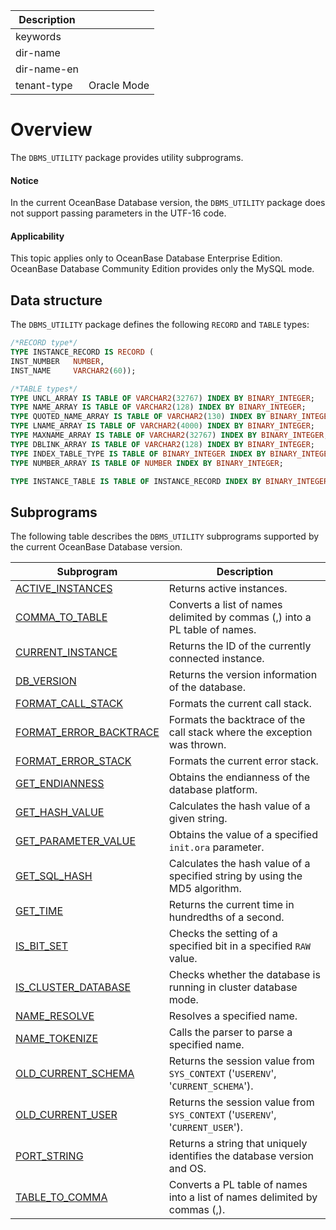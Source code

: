 | Description   |                 |
|---------------|-----------------|
| keywords      |                 |
| dir-name      |                 |
| dir-name-en   |                 |
| tenant-type   | Oracle Mode     |

# Overview

The `DBMS_UTILITY` package provides utility subprograms.

  <main id="notice" type='notice'>
    <h4>Notice</h4>
    <p>In the current OceanBase Database version, the <code>DBMS_UTILITY</code> package does not support passing parameters in the UTF-16 code.
  </main>

<main id="notice" >
  <h4>Applicability</h4>
  <p>This topic applies only to OceanBase Database Enterprise Edition. OceanBase Database Community Edition provides only the MySQL mode. </p>
</main>


## Data structure

The `DBMS_UTILITY` package defines the following `RECORD` and `TABLE` types:

```sql
/*RECORD type*/
TYPE INSTANCE_RECORD IS RECORD (
INST_NUMBER   NUMBER,
INST_NAME     VARCHAR2(60));

/*TABLE types*/
TYPE UNCL_ARRAY IS TABLE OF VARCHAR2(32767) INDEX BY BINARY_INTEGER;
TYPE NAME_ARRAY IS TABLE OF VARCHAR2(128) INDEX BY BINARY_INTEGER;
TYPE QUOTED_NAME_ARRAY IS TABLE OF VARCHAR2(130) INDEX BY BINARY_INTEGER;
TYPE LNAME_ARRAY IS TABLE OF VARCHAR2(4000) INDEX BY BINARY_INTEGER;
TYPE MAXNAME_ARRAY IS TABLE OF VARCHAR2(32767) INDEX BY BINARY_INTEGER;
TYPE DBLINK_ARRAY IS TABLE OF VARCHAR2(128) INDEX BY BINARY_INTEGER;
TYPE INDEX_TABLE_TYPE IS TABLE OF BINARY_INTEGER INDEX BY BINARY_INTEGER;
TYPE NUMBER_ARRAY IS TABLE OF NUMBER INDEX BY BINARY_INTEGER;

TYPE INSTANCE_TABLE IS TABLE OF INSTANCE_RECORD INDEX BY BINARY_INTEGER;
```



## Subprograms

The following table describes the `DBMS_UTILITY` subprograms supported by the current OceanBase Database version.


| Subprogram | Description |
|---------------------------------------|----------------------------------------------------------|
| [ACTIVE_INSTANCES](../17900.dbms-utility-oracle/200.active-instances-oracle.md) | Returns active instances.  |
| [COMMA_TO_TABLE](../17900.dbms-utility-oracle/300.comma-to-table-oracle.md) | Converts a list of names delimited by commas (,) into a PL table of names.  |
| [CURRENT_INSTANCE](../17900.dbms-utility-oracle/400.current-instance-oracle.md) | Returns the ID of the currently connected instance.  |
| [DB_VERSION](../17900.dbms-utility-oracle/500.db-version-oracle.md) | Returns the version information of the database.  |
| [FORMAT_CALL_STACK](../17900.dbms-utility-oracle/600.format-call-stack-oracle.md) | Formats the current call stack.  |
| [FORMAT_ERROR_BACKTRACE](../17900.dbms-utility-oracle/700.format-error-backtrace-oracle.md) | Formats the backtrace of the call stack where the exception was thrown.  |
| [FORMAT_ERROR_STACK](../17900.dbms-utility-oracle/800.format-error-stack-oracle.md) | Formats the current error stack.  |
| [GET_ENDIANNESS](../17900.dbms-utility-oracle/900.get-endianness-oracle.md) | Obtains the endianness of the database platform.  |
| [GET_HASH_VALUE](../17900.dbms-utility-oracle/1000.get-hash-value-oracle.md) | Calculates the hash value of a given string.  |
| [GET_PARAMETER_VALUE](../17900.dbms-utility-oracle/1100.get-parameter-value-oracle.md) | Obtains the value of a specified `init.ora` parameter.  |
| [GET_SQL_HASH](../17900.dbms-utility-oracle/1200.get-sql-hash-oracle.md) | Calculates the hash value of a specified string by using the MD5 algorithm.  |
| [GET_TIME](../17900.dbms-utility-oracle/1300.get-time-oracle.md) | Returns the current time in hundredths of a second.  |
| [IS_BIT_SET](../17900.dbms-utility-oracle/1400.is-bit-set-oracle.md) | Checks the setting of a specified bit in a specified `RAW` value.  |
| [IS_CLUSTER_DATABASE](../17900.dbms-utility-oracle/1500.is-cluster-database-oracle.md) | Checks whether the database is running in cluster database mode.  |
| [NAME_RESOLVE](../17900.dbms-utility-oracle/1600.name-resolve-oracle.md) | Resolves a specified name.  |
| [NAME_TOKENIZE](../17900.dbms-utility-oracle/1700.name-tokenize-oracle.md) | Calls the parser to parse a specified name.  |
| [OLD_CURRENT_SCHEMA](../17900.dbms-utility-oracle/1800.old-current-schema-oracle.md) | Returns the session value from `SYS_CONTEXT` ('`USERENV`', '`CURRENT_SCHEMA`').  |
| [OLD_CURRENT_USER](../17900.dbms-utility-oracle/1900.old-current-user-oracle.md) | Returns the session value from `SYS_CONTEXT` ('`USERENV`', '`CURRENT_USER`').  |
| [PORT_STRING](../17900.dbms-utility-oracle/2000.port-string-oracle.md) | Returns a string that uniquely identifies the database version and OS.  |
| [TABLE_TO_COMMA](../17900.dbms-utility-oracle/2100.table-to-comma-oracle.md) | Converts a PL table of names into a list of names delimited by commas (,).  |
